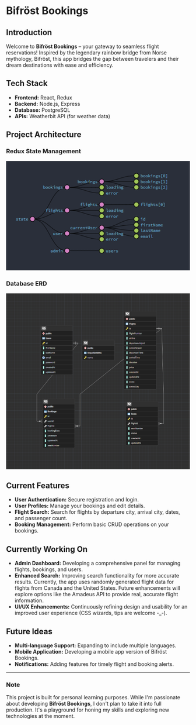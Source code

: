 # Bifröst Bookings

## Introduction

Welcome to **Bifröst Bookings** – your gateway to seamless flight reservations! Inspired by the legendary rainbow bridge from Norse mythology, Bifröst, this app bridges the gap between travelers and their dream destinations with ease and efficiency.

## Tech Stack

- **Frontend:** React, Redux
- **Backend:** Node.js, Express
- **Database:** PostgreSQL
- **APIs:** Weatherbit API (for weather data)

## Project Architecture

### Redux State Management

![Redux State Management](assets/state.png)

### Database ERD

![Database ERD](assets/BifrostDB.png)

## Current Features

- **User Authentication:** Secure registration and login.
- **User Profiles:** Manage your bookings and edit details.
- **Flight Search:** Search for flights by departure city, arrival city, dates, and passenger count.
- **Booking Management:** Perform basic CRUD operations on your bookings.

## Currently Working On

- **Admin Dashboard:** Developing a comprehensive panel for managing flights, bookings, and users.
- **Enhanced Search:** Improving search functionality for more accurate results. Currently, the app uses randomly generated flight data for flights from Canada and the United States. Future enhancements will explore options like the Amadeus API to provide real, accurate flight information.
- **UI/UX Enhancements:** Continuously refining design and usability for an improved user experience (CSS wizards, tips are welcome -\_-).

## Future Ideas

- **Multi-language Support:** Expanding to include multiple languages.
- **Mobile Application:** Developing a mobile app version of Bifröst Bookings.
- **Notifications:** Adding features for timely flight and booking alerts.

---

### Note

This project is built for personal learning purposes. While I'm passionate about developing **Bifröst Bookings**, I don't plan to take it into full production. It's a playground for honing my skills and exploring new technologies at the moment.
